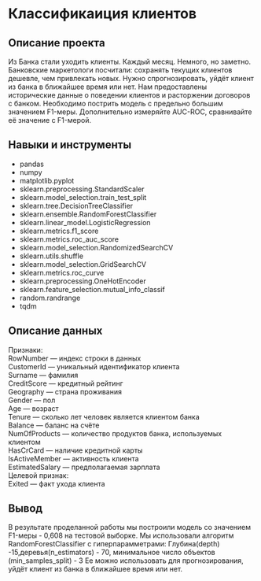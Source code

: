 # Классификаиция клиентов

## Описание проекта

Из Банка стали уходить клиенты. Каждый месяц. Немного, но заметно. Банковские маркетологи посчитали: сохранять текущих клиентов дешевле, чем привлекать новых.
Нужно спрогнозировать, уйдёт клиент из банка в ближайшее время или нет. Нам предоставлены исторические данные о поведении клиентов и расторжении договоров с банком. 
Необходимо пострить модель с предельно большим значением F1-меры. 
Дополнительно измеряйте AUC-ROC, сравнивайте её значение с F1-мерой.

## Навыки и инструменты

* pandas
* numpy
* matplotlib.pyplot
* sklearn.preprocessing.StandardScaler
* sklearn.model_selection.train_test_split
* sklearn.tree.DecisionTreeClassifier
* sklearn.ensemble.RandomForestClassifier
* sklearn.linear_model.LogisticRegression
* sklearn.metrics.f1_score
* sklearn.metrics.roc_auc_score
* sklearn.model_selection.RandomizedSearchCV
* sklearn.utils.shuffle
* sklearn.model_selection.GridSearchCV
* sklearn.metrics.roc_curve
* sklearn.preprocessing.OneHotEncoder
* sklearn.feature_selection.mutual_info_classif
* random.randrange
* tqdm

## Описание данных

Признаки: \
RowNumber — индекс строки в данных \
CustomerId — уникальный идентификатор клиента \
Surname — фамилия \
CreditScore — кредитный рейтинг \
Geography — страна проживания \
Gender — пол \
Age — возраст \
Tenure — сколько лет человек является клиентом банка \
Balance — баланс на счёте \
NumOfProducts — количество продуктов банка, используемых клиентом \
HasCrCard — наличие кредитной карты \
IsActiveMember — активность клиента \
EstimatedSalary — предполагаемая зарплата \
Целевой признак: \
Exited — факт ухода клиента

## Вывод

В результате проделанной работы мы построили модель со значением F1-меры - 0,608 на тестовой выборке. Мы использовали алгоритм RandomForestClassifier с гиперпарамметрами: Глубина(depth) -15,деревья(n_estimators) - 70, минимальное число объектов (min_samples_split) - 3
Ее можно использовать для прогнозирования, уйдёт клиент из банка в ближайшее время или нет.